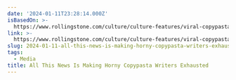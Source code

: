 ```yaml
---
date: '2024-01-11T23:28:14.000Z'
isBasedOn: >-
  https://www.rollingstone.com/culture/culture-features/viral-copypasta-kissinger-santos-memes-1234910331/
link: >-
  https://www.rollingstone.com/culture/culture-features/viral-copypasta-kissinger-santos-memes-1234910331/
slug: 2024-01-11-all-this-news-is-making-horny-copypasta-writers-exhausted
tags:
  - Media
title: All This News Is Making Horny Copypasta Writers Exhausted
---
```


